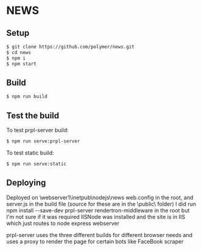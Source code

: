 # NEWS

## Setup
```bash
$ git clone https://github.com/polymer/news.git
$ cd news
$ npm i
$ npm start
```

## Build
```bash
$ npm run build
```

## Test the build
To test prpl-server build:
```bash
$ npm run serve:prpl-server
```
To test static build:
```bash
$ npm run serve:static
```

## Deploying

Deployed on \\webserver1\inetpub\nodejs\news
web.config in the root, and server.js in the build file (source for these are in the \public\ folder)
I did run npm install --save-dev prpl-server rendertron-middleware in the root but I'm not sure if it was required
IISNode was installed and the site is in IIS which just routes to node express webserver

prpl-server uses the three different builds for different browser needs and uses a proxy to render the page for certain bots like FaceBook scraper
